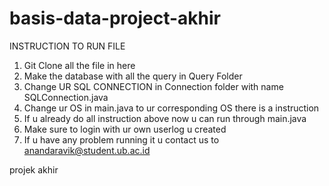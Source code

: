 # basis-data-project-akhir
INSTRUCTION TO RUN FILE
1. Git Clone all the file in here
2. Make the database with all the query in Query Folder
3. Change UR SQL CONNECTION in Connection folder with name SQLConnection.java
4. Change ur OS in main.java to ur corresponding OS there is a instruction
5. If u already do all instruction above now u can run through main.java
6. Make sure to login with ur own userlog u created
7. If u have any problem running it u contact us to anandaravik@student.ub.ac.id

projek akhir 
